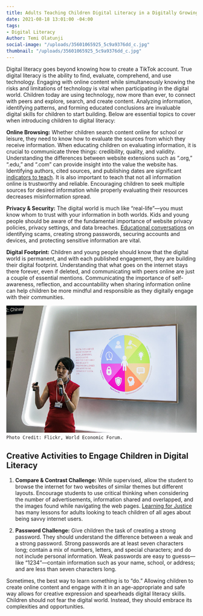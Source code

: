 ```yaml
---
title: Adults Teaching Children Digital Literacy in a Digitally Growing Society
date: 2021-08-18 13:01:00 -04:00
tags:
- Digital Literacy
Author: Temi Olatunji
social-image: "/uploads/35601065925_5c9a9376dd_c.jpg"
thumbnail: "/uploads/35601065925_5c9a9376dd_c.jpg"
---
```


Digital literacy goes beyond knowing how to create a TikTok account. True digital literacy is the ability to find, evaluate, comprehend, and use technology. Engaging with online content while simultaneously knowing the risks and limitations of technology is vital when participating in the digital world. Children today are using technology, now more than ever, to connect with peers and explore, search, and create content. Analyzing information, identifying patterns, and forming educated conclusions are invaluable digital skills for children to start building. Below are essential topics to cover when introducing children to digital literacy:

<!--more-->

**Online Browsing:** Whether children search content online for school or leisure, they need to know how to evaluate the sources from which they receive information. When educating children on evaluating information, it is crucial to communicate three things: credibility, quality, and validity. Understanding the differences between website extensions such as “.org,” “.edu,” and “.com” can provide insight into the value the website has. Identifying authors, cited sources, and publishing dates are significant [indicators to teach](https://www.verizon.com/about/news/teach-your-child-identify-reliable-websites-and-sources). It is also important to teach that not all information online is trustworthy and reliable. Encouraging children to seek multiple sources for desired information while properly evaluating their resources decreases misinformation spread.

**Privacy & Security:** The digital world is much like “real-life”—you must know whom to trust with your information in both worlds. Kids and young people should be aware of the fundamental importance of website privacy policies, privacy settings, and data breaches. [Educational conversations](https://staysafeonline.org/stay-safe-online/managing-your-privacy/tips-parents-raising-privacy-savvy-kids/) on identifying scams, creating strong passwords, securing accounts and devices, and protecting sensitive information are vital.

**Digital Footprint:** Children and young people should know that the digital world is permanent, and with each published engagement, they are building their digital footprint. Understanding that what goes on the internet stays there forever, even if deleted, and communicating with peers online are just a couple of essential mentions. Communicating the importance of self-awareness, reflection, and accountability when sharing information online can help children be more mindful and responsible as they digitally engage with their communities.

![35601065925_5c9a9376dd_c.jpg](/uploads/35601065925_5c9a9376dd_c.jpg)`Photo Credit: Flickr, World Economic Forum.`

## Creative Activities to Engage Children in Digital Literacy

1. **Compare & Contrast Challenge:** While supervised, allow the student to browse the internet for two websites of similar themes but different layouts. Encourage students to use critical thinking when considering the number of advertisements, information shared and overlapped, and the images found while navigating the web pages. [Learning for Justice](https://www.learningforjustice.org/digital-literacy-lessons) has many lessons for adults looking to teach children of all ages about being savvy internet users.

2. **Password Challenge:** Give children the task of creating a strong password. They should understand the difference between a weak and a strong password. Strong passwords are at least seven characters long; contain a mix of numbers, letters, and special characters; and do not include personal information. Weak passwords are easy to guesss—like “1234”—contain information such as your name, school, or address; and are less than seven characters long.

Sometimes, the best way to learn something is to “do.” Allowing children to create online content and engage with it in an age-appropriate and safe way allows for creative expression and spearheads digital literacy skills. Children should not fear the digital world. Instead, they should embrace its complexities and opportunities.